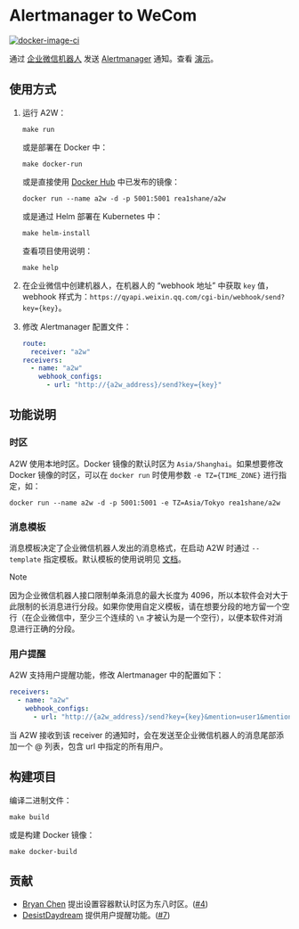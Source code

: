 # Alertmanager to WeCom

[![docker-image-ci](https://github.com/rea1shane/a2w/actions/workflows/docker-image-ci.yml/badge.svg)](https://github.com/rea1shane/a2w/actions/workflows/docker-image-ci.yml)

通过 [企业微信机器人](https://developer.work.weixin.qq.com/document/path/91770) 发送 [Alertmanager](https://github.com/prometheus/alertmanager) 通知。查看 [演示](https://github.com/rea1shane/a2w/tree/main/demo)。

## 使用方式

1. 运行 A2W：

   ```shell
   make run
   ```

   或是部署在 Docker 中：

   ```shell
   make docker-run
   ```

   或是直接使用 [Docker Hub](https://hub.docker.com/r/rea1shane/a2w) 中已发布的镜像：

   ```shell
   docker run --name a2w -d -p 5001:5001 rea1shane/a2w
   ```

   或是通过 Helm 部署在 Kubernetes 中：

   ```shell
   make helm-install
   ```

   查看项目使用说明：

   ```shell
   make help
   ```

1. 在企业微信中创建机器人，在机器人的 “webhook 地址” 中获取 `key` 值，webhook 样式为：`https://qyapi.weixin.qq.com/cgi-bin/webhook/send?key={key}`。
1. 修改 Alertmanager 配置文件：

   ```yaml
   route:
     receiver: "a2w"
   receivers:
     - name: "a2w"
       webhook_configs:
         - url: "http://{a2w_address}/send?key={key}"
   ```

## 功能说明

### 时区

A2W 使用本地时区。Docker 镜像的默认时区为 `Asia/Shanghai`。如果想要修改 Docker 镜像的时区，可以在 `docker run` 时使用参数 `-e TZ={TIME_ZONE}` 进行指定，如：

```shell
docker run --name a2w -d -p 5001:5001 -e TZ=Asia/Tokyo rea1shane/a2w
```

### 消息模板

消息模板决定了企业微信机器人发出的消息格式，在启动 A2W 时通过 `--template` 指定模板。默认模板的使用说明见 [文档](https://github.com/rea1shane/a2w/blob/main/templates/base.md)。

> [!NOTE]
>
> 因为企业微信机器人接口限制单条消息的最大长度为 4096，所以本软件会对大于此限制的长消息进行分段。如果你使用自定义模板，请在想要分段的地方留一个空行（在企业微信中，至少三个连续的 `\n` 才被认为是一个空行），以便本软件对消息进行正确的分段。

### 用户提醒

A2W 支持用户提醒功能，修改 Alertmanager 中的配置如下：

```yaml
receivers:
  - name: "a2w"
    webhook_configs:
      - url: "http://{a2w_address}/send?key={key}&mention=user1&mention=user2"
```

当 A2W 接收到该 receiver 的通知时，会在发送至企业微信机器人的消息尾部添加一个 @ 列表，包含 url 中指定的所有用户。

## 构建项目

编译二进制文件：

```shell
make build
```

或是构建 Docker 镜像：

```shell
make docker-build
```

## 贡献

- [Bryan Chen](https://github.com/DesireWithin) 提出设置容器默认时区为东八时区。([#4](https://github.com/rea1shane/a2w/issues/4))
- [DesistDaydream](https://github.com/DesistDaydream) 提供用户提醒功能。([#7](https://github.com/rea1shane/a2w/pull/7))
